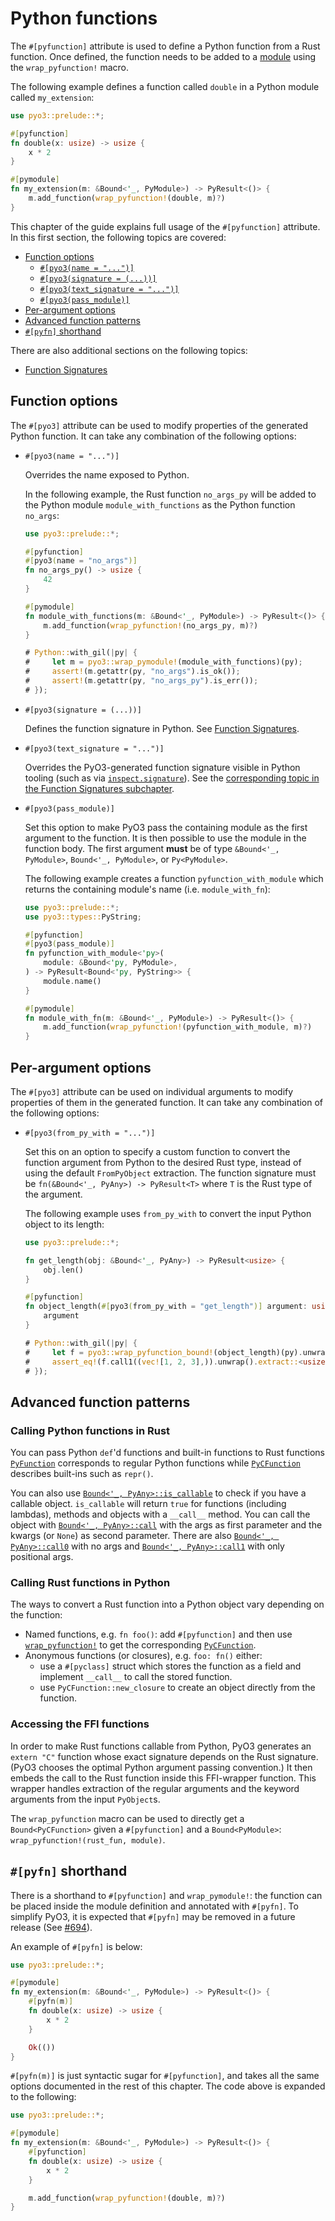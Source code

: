 # Python functions

The `#[pyfunction]` attribute is used to define a Python function from a Rust function. Once defined, the function needs to be added to a [module](./module.md) using the `wrap_pyfunction!` macro.

The following example defines a function called `double` in a Python module called `my_extension`:

```rust
use pyo3::prelude::*;

#[pyfunction]
fn double(x: usize) -> usize {
    x * 2
}

#[pymodule]
fn my_extension(m: &Bound<'_, PyModule>) -> PyResult<()> {
    m.add_function(wrap_pyfunction!(double, m)?)
}
```

This chapter of the guide explains full usage of the `#[pyfunction]` attribute. In this first section, the following topics are covered:

- [Function options](#function-options)
  - [`#[pyo3(name = "...")]`](#name)
  - [`#[pyo3(signature = (...))]`](#signature)
  - [`#[pyo3(text_signature = "...")]`](#text_signature)
  - [`#[pyo3(pass_module)]`](#pass_module)
- [Per-argument options](#per-argument-options)
- [Advanced function patterns](#advanced-function-patterns)
- [`#[pyfn]` shorthand](#pyfn-shorthand)

There are also additional sections on the following topics:

- [Function Signatures](./function/signature.md)

## Function options

The `#[pyo3]` attribute can be used to modify properties of the generated Python function. It can take any combination of the following options:

  - <a id="name"></a> `#[pyo3(name = "...")]`

    Overrides the name exposed to Python.

    In the following example, the Rust function `no_args_py` will be added to the Python module
    `module_with_functions` as the Python function `no_args`:

    ```rust
    use pyo3::prelude::*;

    #[pyfunction]
    #[pyo3(name = "no_args")]
    fn no_args_py() -> usize {
        42
    }

    #[pymodule]
    fn module_with_functions(m: &Bound<'_, PyModule>) -> PyResult<()> {
        m.add_function(wrap_pyfunction!(no_args_py, m)?)
    }

    # Python::with_gil(|py| {
    #     let m = pyo3::wrap_pymodule!(module_with_functions)(py);
    #     assert!(m.getattr(py, "no_args").is_ok());
    #     assert!(m.getattr(py, "no_args_py").is_err());
    # });
    ```

  - <a id="signature"></a> `#[pyo3(signature = (...))]`

    Defines the function signature in Python. See [Function Signatures](./function/signature.md).

  - <a id="text_signature"></a> `#[pyo3(text_signature = "...")]`

    Overrides the PyO3-generated function signature visible in Python tooling (such as via [`inspect.signature`]). See the [corresponding topic in the Function Signatures subchapter](./function/signature.md#making-the-function-signature-available-to-python).

  - <a id="pass_module" ></a> `#[pyo3(pass_module)]`

    Set this option to make PyO3 pass the containing module as the first argument to the function. It is then possible to use the module in the function body. The first argument **must** be of type `&Bound<'_, PyModule>`, `Bound<'_, PyModule>`, or `Py<PyModule>`.

    The following example creates a function `pyfunction_with_module` which returns the containing module's name (i.e. `module_with_fn`):

    ```rust
    use pyo3::prelude::*;
    use pyo3::types::PyString;

    #[pyfunction]
    #[pyo3(pass_module)]
    fn pyfunction_with_module<'py>(
        module: &Bound<'py, PyModule>,
    ) -> PyResult<Bound<'py, PyString>> {
        module.name()
    }

    #[pymodule]
    fn module_with_fn(m: &Bound<'_, PyModule>) -> PyResult<()> {
        m.add_function(wrap_pyfunction!(pyfunction_with_module, m)?)
    }
    ```

## Per-argument options

The `#[pyo3]` attribute can be used on individual arguments to modify properties of them in the generated function. It can take any combination of the following options:

  - <a id="from_py_with"></a> `#[pyo3(from_py_with = "...")]`

    Set this on an option to specify a custom function to convert the function argument from Python to the desired Rust type, instead of using the default `FromPyObject` extraction. The function signature must be `fn(&Bound<'_, PyAny>) -> PyResult<T>` where `T` is the Rust type of the argument.

    The following example uses `from_py_with` to convert the input Python object to its length:

    ```rust
    use pyo3::prelude::*;

    fn get_length(obj: &Bound<'_, PyAny>) -> PyResult<usize> {
        obj.len()
    }

    #[pyfunction]
    fn object_length(#[pyo3(from_py_with = "get_length")] argument: usize) -> usize {
        argument
    }

    # Python::with_gil(|py| {
    #     let f = pyo3::wrap_pyfunction_bound!(object_length)(py).unwrap();
    #     assert_eq!(f.call1((vec![1, 2, 3],)).unwrap().extract::<usize>().unwrap(), 3);
    # });
    ```

## Advanced function patterns

### Calling Python functions in Rust

You can pass Python `def`'d functions and built-in functions to Rust functions [`PyFunction`]
corresponds to regular Python functions while [`PyCFunction`] describes built-ins such as
`repr()`.

You can also use [`Bound<'_, PyAny>::is_callable`] to check if you have a callable object. `is_callable`
will return `true` for functions (including lambdas), methods and objects with a `__call__` method.
You can call the object with [`Bound<'_, PyAny>::call`] with the args as first parameter and the kwargs
(or `None`) as second parameter. There are also [`Bound<'_, PyAny>::call0`] with no args and
[`Bound<'_, PyAny>::call1`] with only positional args.

### Calling Rust functions in Python

The ways to convert a Rust function into a Python object vary depending on the function:

- Named functions, e.g. `fn foo()`: add `#[pyfunction]` and then use [`wrap_pyfunction!`] to get the corresponding [`PyCFunction`].
- Anonymous functions (or closures), e.g. `foo: fn()` either:
  - use a `#[pyclass]` struct which stores the function as a field and implement `__call__` to call the stored function.
  - use `PyCFunction::new_closure` to create an object directly from the function.

[`Bound<'_, PyAny>::is_callable`]: {{#PYO3_DOCS_URL}}/pyo3/prelude/trait.PyAnyMethods.html#tymethod.is_callable
[`Bound<'_, PyAny>::call`]: {{#PYO3_DOCS_URL}}/pyo3/prelude/trait.PyAnyMethods.html#tymethod.call
[`Bound<'_, PyAny>::call0`]: {{#PYO3_DOCS_URL}}/pyo3/prelude/trait.PyAnyMethods.html#tymethod.call0
[`Bound<'_, PyAny>::call1`]: {{#PYO3_DOCS_URL}}/pyo3/prelude/trait.PyAnyMethods.html#tymethod.call1
[`wrap_pyfunction!`]: {{#PYO3_DOCS_URL}}/pyo3/macro.wrap_pyfunction.html
[`PyFunction`]: {{#PYO3_DOCS_URL}}/pyo3/types/struct.PyFunction.html
[`PyCFunction`]: {{#PYO3_DOCS_URL}}/pyo3/types/struct.PyCFunction.html

### Accessing the FFI functions

In order to make Rust functions callable from Python, PyO3 generates an `extern "C"`
function whose exact signature depends on the Rust signature.  (PyO3 chooses the optimal
Python argument passing convention.) It then embeds the call to the Rust function inside this
FFI-wrapper function. This wrapper handles extraction of the regular arguments and the keyword
arguments from the input `PyObject`s.

The `wrap_pyfunction` macro can be used to directly get a `Bound<PyCFunction>` given a
`#[pyfunction]` and a `Bound<PyModule>`: `wrap_pyfunction!(rust_fun, module)`.

## `#[pyfn]` shorthand

There is a shorthand to `#[pyfunction]` and `wrap_pymodule!`: the function can be placed inside the module definition and
annotated with `#[pyfn]`. To simplify PyO3, it is expected that `#[pyfn]` may be removed in a future release (See [#694](https://github.com/PyO3/pyo3/issues/694)).

An example of `#[pyfn]` is below:

```rust
use pyo3::prelude::*;

#[pymodule]
fn my_extension(m: &Bound<'_, PyModule>) -> PyResult<()> {
    #[pyfn(m)]
    fn double(x: usize) -> usize {
        x * 2
    }

    Ok(())
}
```

`#[pyfn(m)]` is just syntactic sugar for `#[pyfunction]`, and takes all the same options
documented in the rest of this chapter. The code above is expanded to the following:

```rust
use pyo3::prelude::*;

#[pymodule]
fn my_extension(m: &Bound<'_, PyModule>) -> PyResult<()> {
    #[pyfunction]
    fn double(x: usize) -> usize {
        x * 2
    }

    m.add_function(wrap_pyfunction!(double, m)?)
}
```

[`inspect.signature`]: https://docs.python.org/3/library/inspect.html#inspect.signature
